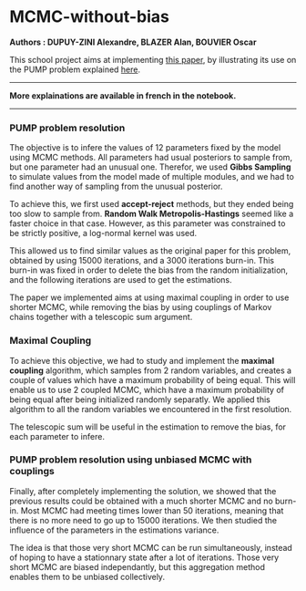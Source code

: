 # MCMC-without-bias

**Authors : DUPUY-ZINI Alexandre, BLAZER Alan, BOUVIER Oscar**

This school project aims at implementing [this paper](https://arxiv.org/abs/1708.03625), by illustrating its use on the PUMP problem explained [here](http://www.openbugs.net/Examples/Pumps.html).
_____
**More explainations are available in french in the notebook.**
_____

### PUMP problem resolution

The objective is to infere the values of 12 parameters fixed by the model using MCMC methods. All parameters had usual posteriors to sample from, but one parameter had an unusual one. Therefor, we used **Gibbs Sampling** to simulate values from the model made of multiple modules, and we had to find another way of sampling from the unusual posterior.

To achieve this, we first used **accept-reject** methods, but they ended being too slow to sample from. **Random Walk Metropolis-Hastings** seemed like a faster choice in that case. However, as this parameter was constrained to be strictly positive, a log-normal kernel was used.

This allowed us to find similar values as the original paper for this problem, obtained by using 15000 iterations, and a 3000 iterations burn-in. This burn-in was fixed in order to delete the bias from the random initialization, and the following iterations are used to get the estimations.

The paper we implemented aims at using maximal coupling in order to use shorter MCMC, while removing the bias by using couplings of Markov chains together with a telescopic sum argument.

### Maximal Coupling

To achieve this objective, we had to study and implement the **maximal coupling** algorithm, which samples from 2 random variables, and creates a couple of values which have a maximum probability of being equal. This will enable us to use 2 coupled MCMC, which have a maximum probability of being equal after being initialized randomly separatly. We applied this algorithm to all the random variables we encountered in the first resolution.

The telescopic sum will be useful in the estimation to remove the bias, for each parameter to infere.

### PUMP problem resolution using unbiased MCMC with couplings

Finally, after completely implementing the solution, we showed that the previous results could be obtained with a much shorter MCMC and no burn-in. Most MCMC had meeting times lower than 50 iterations, meaning that there is no more need to go up to 15000 iterations. We then studied the influence of the parameters in the estimations variance.

The idea is that those very short MCMC can be run simultaneously, instead of hoping to have a stationnary state after a lot of iterations. Those very short MCMC are biased independantly, but this aggregation method enables them to be unbiased collectively.
